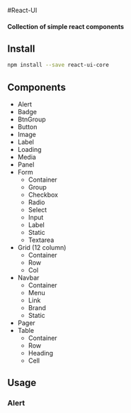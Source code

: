 #React-UI

#### Collection of simple react components

## Install
```sh
npm install --save react-ui-core
```

## Components
* Alert
* Badge
* BtnGroup
* Button
* Image
* Label
* Loading
* Media
* Panel
* Form
  - Container
  - Group
  - Checkbox
  - Radio
  - Select
  - Input
  - Label
  - Static
  - Textarea
* Grid (12 column)
  - Container
  - Row
  - Col
* Navbar
  - Container
  - Menu
  - Link
  - Brand
  - Static
* Pager
* Table
  - Container
  - Row
  - Heading
  - Cell

## Usage

### Alert
